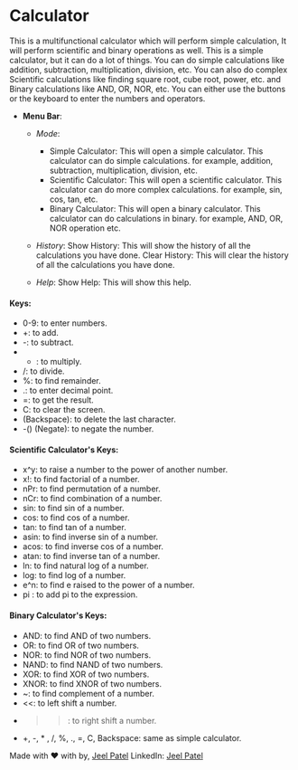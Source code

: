 # Calculator
This is a multifunctional calculator which will perform simple calculation, It will perform scientific and binary operations as well.
This is a simple calculator, but it can do a lot of things. You can do simple calculations like addition, subtraction, multiplication, division, etc.
You can also do complex Scientific calculations like finding square root, cube root, power, etc. and Binary calculations like AND, OR, NOR, etc.
You can either use the buttons or the keyboard to enter the numbers and operators.

- **Menu Bar**:
  - *Mode*:
    - Simple Calculator: This will open a simple calculator. This calculator can do simple calculations. for example, addition, subtraction, multiplication, division, etc.
    - Scientific Calculator: This will open a scientific calculator. This calculator can do more complex calculations. for example, sin, cos, tan, etc.
    - Binary Calculator: This will open a binary calculator. This calculator can do calculations in binary. for example, AND, OR, NOR operation etc.

  - *History*:
    Show History: This will show the history of all the calculations you have done.
    Clear History: This will clear the history of all the calculations you have done.

  - *Help*:
    Show Help: This will show this help.

#### Keys:
- 0-9: to enter numbers.
- +: to add.
- -: to subtract.
- * : to multiply.
- /: to divide.
- %: to find remainder.
- .: to enter decimal point.
- =: to get the result.
- C: to clear the screen.
- (Backspace): to delete the last character.
- -() (Negate): to negate the number.

#### Scientific Calculator's Keys:
- x^y: to raise a number to the power of another number.
- x!: to find factorial of a number.
- nPr: to find permutation of a number.
- nCr: to find combination of a number.
- sin: to find sin of a number.
- cos: to find cos of a number.
- tan: to find tan of a number.
- asin: to find inverse sin of a number.
- acos: to find inverse cos of a number.
- atan: to find inverse tan of a number.
- ln: to find natural log of a number.
- log: to find log of a number.
- e^n: to find e raised to the power of a number.
- pi : to add pi to the expression.

#### Binary Calculator's Keys:
- AND: to find AND of two numbers.
- OR: to find OR of two numbers.
- NOR: to find NOR of two numbers.
- NAND: to find NAND of two numbers.
- XOR: to find XOR of two numbers.
- XNOR: to find XNOR of two numbers.
- ~: to find complement of a number.
-  <<: to left shift a number.
-  >>: to right shift a number.
- +, -, * , /, %, ., =, C, Backspace: same as simple calculator.

Made with ❤️ with by, [Jeel Patel](github.com/iamj33l)
LinkedIn: [Jeel Patel](linkedin.com/in/jeel-patel-6b630b249)
